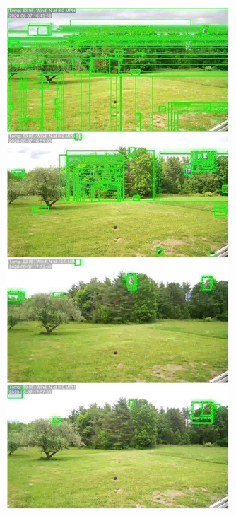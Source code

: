 ![20200607-162018-165023](in/20200607/20200607-162018-165023_0_.jpg)
![20200607-165028-172033](in/20200607/20200607-165028-172033_0_.jpg)
![20200607-172038-175043](in/20200607/20200607-172038-175043_0_.jpg)
![20200607-175048-182053](in/20200607/20200607-175048-182053_0_.jpg)
